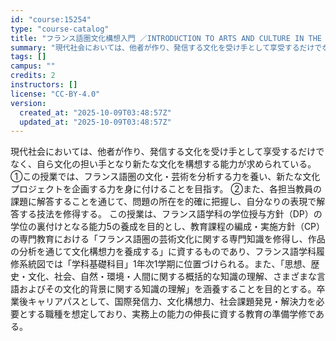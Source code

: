 ```yaml
---
id: "course:15254"
type: "course-catalog"
title: "フランス語圏文化構想入門 ／INTRODUCTION TO ARTS AND CULTURE IN THE FRENCH-SPEAKING WORLD"
summary: "現代社会においては、他者が作り、発信する文化を受け手として享受するだけでなく、自ら文化の担い手となり新たな文化を構想する能力が求められている。 ①この授業では、フランス語圏の文化・芸術を分析する力を養い、新たな文化プロジェクトを企画する力を…"
tags: []
campus: ""
credits: 2
instructors: []
license: "CC-BY-4.0"
version:
  created_at: "2025-10-09T03:48:57Z"
  updated_at: "2025-10-09T03:48:57Z"
---
```

現代社会においては、他者が作り、発信する文化を受け手として享受するだけでなく、自ら文化の担い手となり新たな文化を構想する能力が求められている。 ①この授業では、フランス語圏の文化・芸術を分析する力を養い、新たな文化プロジェクトを企画する力を身に付けることを目指す。 ②また、各担当教員の課題に解答することを通じて、問題の所在を的確に把握し、自分なりの表現で解答する技法を修得する。 この授業は、フランス語学科の学位授与方針（DP）の学位の裏付けとなる能力5の養成を目的とし、教育課程の編成・実施方針（CP）の専門教育における「フランス語圏の芸術文化に関する専門知識を修得し、作品の分析を通じて文化構想力を養成する」に資するものであり、フランス語学科履修系統図では「学科基礎科目」1年次1学期に位置づけられる。また、「思想、歴史・文化、社会、自然・環境・人間に関する概括的な知識の理解、さまざまな言語およびその文化的背景に関する知識の理解」を涵養することを目的とする。卒業後キャリアパスとして、国際発信力、文化構想力、社会課題発見・解決力を必要とする職種を想定しており、実務上の能力の伸長に資する教育の準備学修である。
